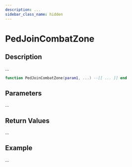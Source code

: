 ```yaml
---
description: ...
sidebar_class_name: hidden
---
```


# PedJoinCombatZone

## Description

...

```lua
function PedJoinCombatZone(param1, ...) --[[ ... ]] end
```

## Parameters

...

## Return Values

...

## Example

...

